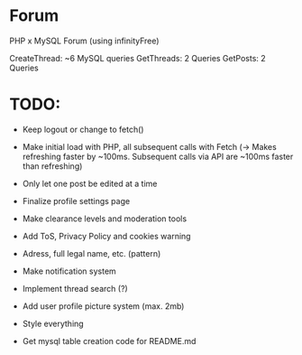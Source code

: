 # Forum

PHP x MySQL Forum (using infinityFree)

CreateThread: ~6 MySQL queries
GetThreads: 2 Queries
GetPosts: 2 Queries

# TODO:

- Keep logout or change to fetch()
- Make initial load with PHP, all subsequent calls with Fetch (-> Makes refreshing faster by ~100ms. Subsequent calls via API are ~100ms faster than refreshing)
- Only let one post be edited at a time
- Finalize profile settings page

- Make clearance levels and moderation tools
- Add ToS, Privacy Policy and cookies warning
- Adress, full legal name, etc. (pattern)
- Make notification system
- Implement thread search (?)
- Add user profile picture system (max. 2mb)

- Style everything
- Get mysql table creation code for README.md

